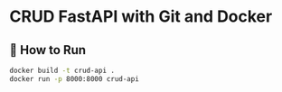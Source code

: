 # CRUD FastAPI with Git and Docker

## 🚀 How to Run

```bash
docker build -t crud-api .
docker run -p 8000:8000 crud-api
